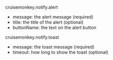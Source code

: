 cruisemonkey.notify.alert

* message: the alert message (required)
* title: the title of the alert (optional)
* buttonName: the text on the alert button

cruisemonkey.notify.toast

* message: the toast message (required)
* timeout: how long to show the toast (optional)

